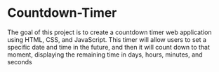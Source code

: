 # Countdown-Timer
The goal of this project is to create a countdown timer web application using HTML, CSS, and JavaScript. This timer will allow users to set a specific date and time in the future, and then it will count down to that moment, displaying the remaining time in days, hours, minutes, and seconds

